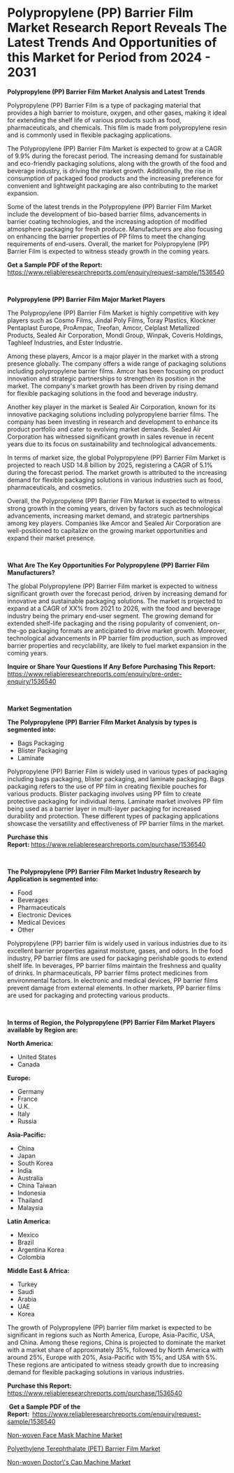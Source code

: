 <p><h1>Polypropylene (PP) Barrier Film Market Research Report Reveals The Latest Trends And Opportunities of this Market for Period from 2024 - 2031</h1></p><p><strong>Polypropylene (PP) Barrier Film Market Analysis and Latest Trends</strong></p>
<p><p>Polypropylene (PP) Barrier Film is a type of packaging material that provides a high barrier to moisture, oxygen, and other gases, making it ideal for extending the shelf life of various products such as food, pharmaceuticals, and chemicals. This film is made from polypropylene resin and is commonly used in flexible packaging applications.</p><p>The Polypropylene (PP) Barrier Film Market is expected to grow at a CAGR of 9.9% during the forecast period. The increasing demand for sustainable and eco-friendly packaging solutions, along with the growth of the food and beverage industry, is driving the market growth. Additionally, the rise in consumption of packaged food products and the increasing preference for convenient and lightweight packaging are also contributing to the market expansion.</p><p>Some of the latest trends in the Polypropylene (PP) Barrier Film Market include the development of bio-based barrier films, advancements in barrier coating technologies, and the increasing adoption of modified atmosphere packaging for fresh produce. Manufacturers are also focusing on enhancing the barrier properties of PP films to meet the changing requirements of end-users. Overall, the market for Polypropylene (PP) Barrier Film is expected to witness steady growth in the coming years.</p></p>
<p><strong>Get a Sample PDF of the Report:&nbsp;</strong> <a href="https://www.reliableresearchreports.com/enquiry/request-sample/1536540">https://www.reliableresearchreports.com/enquiry/request-sample/1536540</a></p>
<p>&nbsp;</p>
<p><strong>Polypropylene (PP) Barrier Film Major Market Players</strong></p>
<p><p>The Polypropylene (PP) Barrier Film Market is highly competitive with key players such as Cosmo Films, Jindal Poly Films, Toray Plastics, Klockner Pentaplast Europe, ProAmpac, Treofan, Amcor, Celplast Metallized Products, Sealed Air Corporation, Mondi Group, Winpak, Coveris Holdings, Taghleef Industries, and Ester Industrie.</p><p>Among these players, Amcor is a major player in the market with a strong presence globally. The company offers a wide range of packaging solutions including polypropylene barrier films. Amcor has been focusing on product innovation and strategic partnerships to strengthen its position in the market. The company's market growth has been driven by rising demand for flexible packaging solutions in the food and beverage industry.</p><p>Another key player in the market is Sealed Air Corporation, known for its innovative packaging solutions including polypropylene barrier films. The company has been investing in research and development to enhance its product portfolio and cater to evolving market demands. Sealed Air Corporation has witnessed significant growth in sales revenue in recent years due to its focus on sustainability and technological advancements.</p><p>In terms of market size, the global Polypropylene (PP) Barrier Film Market is projected to reach USD 14.8 billion by 2025, registering a CAGR of 5.1% during the forecast period. The market growth is attributed to the increasing demand for flexible packaging solutions in various industries such as food, pharmaceuticals, and cosmetics.</p><p>Overall, the Polypropylene (PP) Barrier Film Market is expected to witness strong growth in the coming years, driven by factors such as technological advancements, increasing market demand, and strategic partnerships among key players. Companies like Amcor and Sealed Air Corporation are well-positioned to capitalize on the growing market opportunities and expand their market presence.</p></p>
<p>&nbsp;</p>
<p><strong>What Are The Key Opportunities For Polypropylene (PP) Barrier Film Manufacturers?</strong></p>
<p><p>The global Polypropylene (PP) Barrier Film market is expected to witness significant growth over the forecast period, driven by increasing demand for innovative and sustainable packaging solutions. The market is projected to expand at a CAGR of XX% from 2021 to 2026, with the food and beverage industry being the primary end-user segment. The growing demand for extended shelf-life packaging and the rising popularity of convenient, on-the-go packaging formats are anticipated to drive market growth. Moreover, technological advancements in PP barrier film production, such as improved barrier properties and recyclability, are likely to fuel market expansion in the coming years.</p></p>
<p><strong>Inquire or Share Your Questions If Any Before Purchasing This Report:</strong> <a href="https://www.reliableresearchreports.com/enquiry/pre-order-enquiry/1536540">https://www.reliableresearchreports.com/enquiry/pre-order-enquiry/1536540</a></p>
<p>&nbsp;</p>
<p><strong>Market Segmentation</strong></p>
<p><strong>The Polypropylene (PP) Barrier Film Market Analysis by types is segmented into:</strong></p>
<p><ul><li>Bags Packaging</li><li>Blister Packaging</li><li>Laminate</li></ul></p>
<p><p>Polypropylene (PP) Barrier Film is widely used in various types of packaging including bags packaging, blister packaging, and laminate packaging. Bags packaging refers to the use of PP film in creating flexible pouches for various products. Blister packaging involves using PP film to create protective packaging for individual items. Laminate market involves PP film being used as a barrier layer in multi-layer packaging for increased durability and protection. These different types of packaging applications showcase the versatility and effectiveness of PP barrier films in the market.</p></p>
<p><strong>Purchase this Report:&nbsp;</strong><a href="https://www.reliableresearchreports.com/purchase/1536540">https://www.reliableresearchreports.com/purchase/1536540</a></p>
<p>&nbsp;</p>
<p><strong>The Polypropylene (PP) Barrier Film Market Industry Research by Application is segmented into:</strong></p>
<p><ul><li>Food</li><li>Beverages</li><li>Pharmaceuticals</li><li>Electronic Devices</li><li>Medical Devices</li><li>Other</li></ul></p>
<p><p>Polypropylene (PP) barrier film is widely used in various industries due to its excellent barrier properties against moisture, gases, and odors. In the food industry, PP barrier films are used for packaging perishable goods to extend shelf life. In beverages, PP barrier films maintain the freshness and quality of drinks. In pharmaceuticals, PP barrier films protect medicines from environmental factors. In electronic and medical devices, PP barrier films prevent damage from external elements. In other markets, PP barrier films are used for packaging and protecting various products.</p></p>
<p>&nbsp;</p>
<p><strong>In terms of Region, the Polypropylene (PP) Barrier Film Market Players available by Region are:</strong></p>
<p>
    <p> <strong> North America: </strong>
        <ul>
            <li>United States</li>
            <li>Canada</li>
        </ul>
        </p> 
    <p> <strong> Europe: </strong>
        <ul>
            <li>Germany</li>
            <li>France</li>
            <li>U.K.</li>
            <li>Italy</li>
            <li>Russia</li>
        </ul>
        </p> 
    <p> <strong> Asia-Pacific: </strong>
        <ul>
            <li>China</li>
            <li>Japan</li>
            <li>South Korea</li>
            <li>India</li>
            <li>Australia</li>
            <li>China Taiwan</li>
            <li>Indonesia</li>
            <li>Thailand</li>
            <li>Malaysia</li>
        </ul>
        </p> 
    <p> <strong> Latin America: </strong>
        <ul>
            <li>Mexico</li>
            <li>Brazil</li>
            <li>Argentina Korea</li>
            <li>Colombia</li>
        </ul>
        </p> 
    <p> <strong> Middle East & Africa: </strong>
        <ul>
            <li>Turkey</li>
            <li>Saudi</li>
            <li>Arabia</li>
            <li>UAE</li>
            <li>Korea</li>
        </ul>
    </p>
    </p>
<p><p>The growth of Polypropylene (PP) barrier film market is expected to be significant in regions such as North America, Europe, Asia-Pacific, USA, and China. Among these regions, China is projected to dominate the market with a market share of approximately 35%, followed by North America with around 25%, Europe with 20%, Asia-Pacific with 15%, and USA with 5%. These regions are anticipated to witness steady growth due to increasing demand for flexible packaging solutions in various industries.</p></p>
<p><strong>Purchase this Report: </strong><a href="https://www.reliableresearchreports.com/purchase/1536540">https://www.reliableresearchreports.com/purchase/1536540</a></p>
<p>&nbsp;<strong>Get a Sample PDF of the Report:&nbsp;&nbsp;</strong><a href="https://www.reliableresearchreports.com/enquiry/request-sample/1536540">https://www.reliableresearchreports.com/enquiry/request-sample/1536540</a></p>
<p><strong></strong></p>
<p><p><a href="https://frill-swim-3cd.notion.site/Non-woven-Face-Mask-Machine-Market-Size-2024-2031-Global-Industrial-Analysis-Key-Geographical-Reg-fc2037ade449406498137c77d8c403a2">Non-woven Face Mask Machine Market</a></p><p><a href="https://github.com/singletonthaxterkelliehr2df/Market-Research-Report-List-1/blob/main/polyethylene-terephthalate-pet-barrier-film-market.md">Polyethylene Terephthalate (PET) Barrier Film Market</a></p><p><a href="https://gentle-editor-9db.notion.site/Non-woven-Doctor-s-Cap-Machine-Market-Research-Report-Forecasted-for-Period-from-2024-2031-by-Ma-c92295ea6eef4412a77664859bc77371">Non-woven Doctor\'s Cap Machine Market</a></p></p>